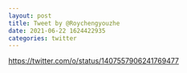 ```yaml
--- 
layout: post 
title: Tweet by @Roychengyouzhe 
date: 2021-06-22 1624422935 
categories: twitter 
--- 
```

https://twitter.com/o/status/1407557906241769477